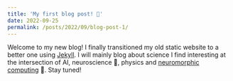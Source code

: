 ```yaml
---
title: 'My first blog post! 🎉'
date: 2022-09-25
permalink: /posts/2022/09/blog-post-1/
---
```


Welcome to my new blog! I finally transitioned my old static website to a better one using [Jekyll](https://jekyllrb.com). I will mainly blog about science I find interesting at the intersection of AI, neuroscience 🧠, physics and [neuromorphic computing](https://en.wikipedia.org/wiki/Neuromorphic_engineering) 🤖. Stay tuned!

